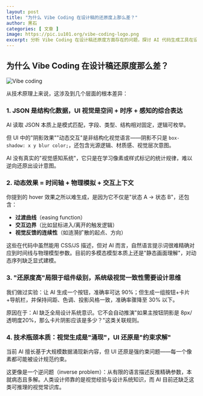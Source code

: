 ```yaml
---
layout: post
title: "为什么 Vibe Coding 在设计稿的还原度上那么差？"
author: 黑石
categories: [ 文章 ]
image: https://pic.iu101.org/vibe-coding-logo.png
excerpt: 分析 Vibe Coding 在设计稿还原度方面存在的问题，探讨 AI 代码生成工具在设计到代码转换过程中的技术挑战。
---
```


## 为什么 Vibe Coding 在设计稿还原度那么差？

![Vibe coding](https://pic.iu101.org/d98691d8.png)


从技术原理上来说，这涉及到几个层面的根本差异：

### 1. JSON 是结构化数据，UI 视觉是空间 + 时序 + 感知的综合表达

AI 读取 JSON 本质上是模式匹配，字段、类型、结构相对固定，逻辑可枚举。

但 UI 中的"阴影效果""动态交互"是非结构化视觉语言——阴影不只是 `box-shadow: x y blur color;`，还包含光源逻辑、材质感、视觉层次意图。

AI 没有真实的"视觉感知系统"，它只是在学习像素或样式标记的统计规律，难以逆向还原出设计意图。

### 2. 动态效果 = 时间轴 + 物理模拟 + 交互上下文

你提到的 hover 效果之所以难生成，是因为它不仅是"状态 A → 状态 B"，还包含：

- **过渡曲线**（easing function）
- **交互边界**（比如鼠标进入/离开的触发逻辑）
- **视觉反馈的连续性**（如涟漪扩散的起点、方向）

这些在代码中虽然能用 CSS/JS 描述，但对 AI 而言，自然语言提示词很难精确对应到时间线与物理模型参数。目前的多模态模型本质上还是"静态画面理解"，对动态序列缺乏显式建模。

### 3. "还原度高"局限于组件级别，系统级视觉一致性需要设计思维

我们做过实验：让 AI 生成一个按钮，准确率可达 90%；但生成一组按钮+卡片+导航栏，并保持间距、色调、投影风格一致，准确率骤降至 30% 以下。

原因在于：AI 缺乏全局设计系统意识。它不会自动推演"如果主按钮阴影是 8px/透明度20%，那么卡片阴影应该是多少？"这类关联规则。

### 4. 技术瓶颈本质：视觉生成是"涌现"，UI 还原是"约束求解"

当前 AI 擅长基于大规模数据涌现新内容，但 UI 还原是强约束问题——每一个像素都可能被设计规范约束。

这更像是一个逆问题（inverse problem）：从有限的语言描述反推精确参数，本就病态且多解。人类设计师靠的是视觉经验与设计系统知识，而 AI 目前还缺乏这类可推理的视觉常识库。
